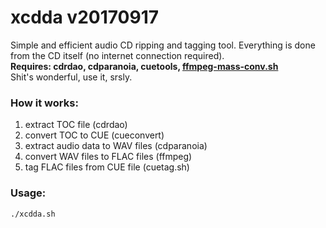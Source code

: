 # xcdda v20170917
Simple and efficient audio CD ripping and tagging tool. Everything is done from the CD itself (no internet connection required).  
**Requires: cdrdao, cdparanoia, cuetools, [ffmpeg-mass-conv.sh](https://github.com/ResponSySS/ffmpeg-mass-conv/)**  
Shit's wonderful, use it, srsly.

### How it works:

1. extract TOC file (cdrdao)
2. convert TOC to CUE (cueconvert)
3. extract audio data to WAV files (cdparanoia)
4. convert WAV files to FLAC files (ffmpeg)
5. tag FLAC files from CUE file (cuetag.sh)

### Usage:

`./xcdda.sh`
